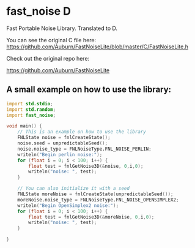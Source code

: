 # fast_noise D
 Fast Portable Noise Library. Translated to D.

 You can see the original C file here: https://github.com/Auburn/FastNoiseLite/blob/master/C/FastNoiseLite.h

 Check out the original repo here:

 https://github.com/Auburn/FastNoiseLite

## A small example on how to use the library:

```d
import std.stdio;
import std.random;
import fast_noise;

void main() {
    // This is an example on how to use the library
    FNLState noise = fnlCreateState();
    noise.seed = unpredictableSeed();
    noise.noise_type = FNLNoiseType.FNL_NOISE_PERLIN;
    writeln("Begin perlin noise:");
    for (float i = 0; i < 100; i++) {
        float test = fnlGetNoise3D(&noise, 0,i,0);
        writeln("noise: ", test);
    }

    // You can also initialize it with a seed
    FNLState moreNoise = fnlCreateState(unpredictableSeed());
    moreNoise.noise_type = FNLNoiseType.FNL_NOISE_OPENSIMPLEX2;
    writeln("Begin OpenSimplex2 noise:");
    for (float i = 0; i < 100; i++) {
        float test = fnlGetNoise3D(&moreNoise, 0,i,0);
        writeln("noise: ", test);
    }

}
```